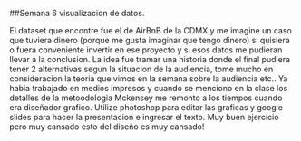 ##Semana 6
 visualizacion de datos.

 El dataset que encontre fue el de AirBnB de la CDMX y me imagine un caso que tuviera dinero (porque me gusta imaginar que tengo dinero) si quisiera o fuera conveniente invertir en ese proyecto y si esos datos me pudieran llevar a la conclusion.
 La idea fue tramar una historia donde el final pudiera tener 2 alternativas segun la situacion de la audiencia, tome mucho en consideracion la teoria que vimos en la semana sobre la audiencia etc..
 Ya habia trabajado en medios impresos y cuando se menciono en la clase los detalles de la metoodologia Mckensey me remonto a los tiempos cuando era diseñador grafico. Utilize photoshop para editar las graficas y google slides para hacer la presentacion e ingresar el texto. Muy buen ejercicio pero muy cansado esto del diseño es muy cansado!